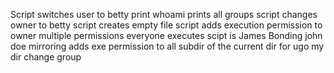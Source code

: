 Script switches user to betty
print whoami
prints all groups
script changes owner to betty
script creates empty file
script adds execution permission to owner
multiple permissions
everyone executes
scipt is James Bonding
john doe
mirroring
adds exe permission to all subdir of the current dir for ugo
my dir
change group

